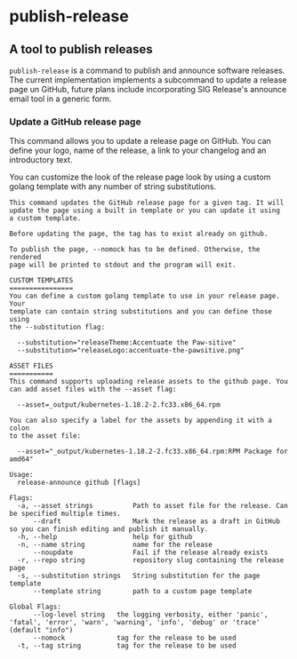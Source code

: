 # publish-release

## A tool to publish releases

`publish-release` is a command to publish and announce software releases. 
The current implementation implements a subcommand to update a release page
un GitHub, future plans include incorporating SIG Release's announce email 
tool in a generic form.

### Update a GitHub release page

This command allows you to update a release page on GitHub. You can define 
your logo, name of the release, a link to your changelog and an introductory
text.

You can customize the look of the release page look by using a custom golang
template with any number of string substitutions.

```
This command updates the GitHub release page for a given tag. It will
update the page using a built in template or you can update it using
a custom template.

Before updating the page, the tag has to exist already on github.

To publish the page, --nomock has to be defined. Otherwise, the rendered
page will be printed to stdout and the program will exit.

CUSTOM TEMPLATES
================
You can define a custom golang template to use in your release page. Your
template can contain string substitutions and you can define those using 
the --substitution flag:

  --substitution="releaseTheme:Accentuate the Paw-sitive"
  --substitution="releaseLogo:accentuate-the-pawsitive.png"

ASSET FILES
===========
This command supports uploading release assets to the github page. You
can add asset files with the --asset flag:

  --asset=_output/kubernetes-1.18.2-2.fc33.x86_64.rpm

You can also specify a label for the assets by appending it with a colon
to the asset file:

  --asset="_output/kubernetes-1.18.2-2.fc33.x86_64.rpm:RPM Package for amd64"

Usage:
  release-announce github [flags]

Flags:
  -a, --asset strings          Path to asset file for the release. Can be specified multiple times.
      --draft                  Mark the release as a draft in GitHub so you can finish editing and publish it manually.
  -h, --help                   help for github
  -n, --name string            name for the release
      --noupdate               Fail if the release already exists
  -r, --repo string            repository slug containing the release page
  -s, --substitution strings   String substitution for the page template
      --template string        path to a custom page template

Global Flags:
      --log-level string   the logging verbosity, either 'panic', 'fatal', 'error', 'warn', 'warning', 'info', 'debug' or 'trace' (default "info")
      --nomock             tag for the release to be used
  -t, --tag string         tag for the release to be used

```